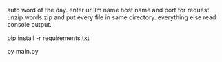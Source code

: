 auto word of the day. enter ur llm name host name and port for request. unzip words.zip and put every file in same directory. everything else read console output.

pip install -r requirements.txt

py main.py
